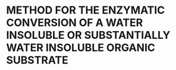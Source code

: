 # METHOD FOR THE ENZYMATIC CONVERSION OF A WATER INSOLUBLE OR SUBSTANTIALLY WATER INSOLUBLE ORGANIC SUBSTRATE